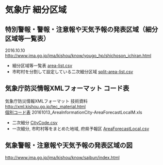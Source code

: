 # 気象庁 細分区域

## 特別警報・警報・注意報や天気予報の発表区域（細分区域等一覧表）  
2016.10.10  
http://www.jma.go.jp/jma/kishou/know/yougo_hp/shichoson_ichiran.html

- 細分区域等一覧表 [area-list.csv](area-list.csv)
- 市町村を分割して設定している二次細分区域 [split-area-list.csv](split-area-list.csv)


## 気象庁防災情報XMLフォーマット コード表
気象庁防災情報XMLフォーマット 技術資料 http://xml.kishou.go.jp/tec_material.html  
[個別コード表](http://xml.kishou.go.jp/jmaxml_20170223_Code.zip) 20161013_AreaInformationCity-AreaForecastLocalM.xls

- 二次細分 [CityCode.csv](CityCode.csv)
- 一次細分, 市町村等をまとめた地域, 府県予報区 [AreaForecastLocal.csv](AreaForecastLocal.csv)


## 気象警報・注意報や天気予報の発表区域の図
http://www.jma.go.jp/jma/kishou/know/saibun/index.html


